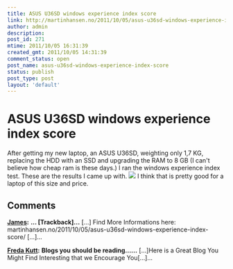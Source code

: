 ```yaml
---
title: ASUS U36SD windows experience index score
link: http://martinhansen.no/2011/10/05/asus-u36sd-windows-experience-index-score/
author: admin
description: 
post_id: 271
mtime: 2011/10/05 16:31:39
created_gmt: 2011/10/05 14:31:39
comment_status: open
post_name: asus-u36sd-windows-experience-index-score
status: publish
post_type: post
layout: 'default'
---
```


# ASUS U36SD windows experience index score

After getting my new laptop, an ASUS U36SD, weighting only 1,7 KG, replacing the HDD with an SSD and upgrading the RAM to 8 GB (I can't believe how cheap ram is these days.) I ran the windows experience index test. These are the results I came up with. ![](../images/experience.png) I think that is pretty good for a laptop of this size and price.

## Comments

**[James](#2831 "2012-02-17 07:55:59"):** **... [Trackback]...** [...] Find More Informations here: martinhansen.no/2011/10/05/asus-u36sd-windows-experience-index-score/ [...]...

**[Freda Kutt](#2862 "2012-03-08 02:52:59"):** **Blogs you should be reading......** [...]Here is a Great Blog You Might Find Interesting that we Encourage You[...]...

